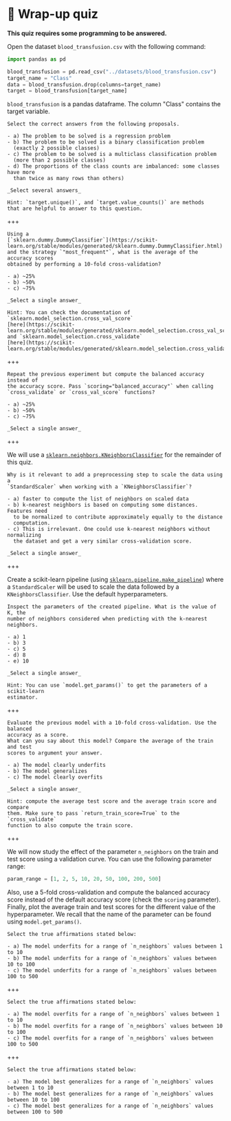 # 🏁 Wrap-up quiz

**This quiz requires some programming to be answered.**

Open the dataset `blood_transfusion.csv` with the following command:

```py
import pandas as pd

blood_transfusion = pd.read_csv("../datasets/blood_transfusion.csv")
target_name = "Class"
data = blood_transfusion.drop(columns=target_name)
target = blood_transfusion[target_name]
```

`blood_transfusion` is a pandas dataframe. The column "Class" contains the
target variable.

```{admonition} Question
Select the correct answers from the following proposals.

- a) The problem to be solved is a regression problem
- b) The problem to be solved is a binary classification problem
  (exactly 2 possible classes)
- c) The problem to be solved is a multiclass classification problem
  (more than 2 possible classes)
- d) The proportions of the class counts are imbalanced: some classes have more
  than twice as many rows than others)

_Select several answers_

Hint: `target.unique()`, and `target.value_counts()` are methods
that are helpful to answer to this question.
```

+++

```{admonition} Question
Using a
[`sklearn.dummy.DummyClassifier`](https://scikit-learn.org/stable/modules/generated/sklearn.dummy.DummyClassifier.html)
and the strategy `"most_frequent"`, what is the average of the accuracy scores
obtained by performing a 10-fold cross-validation?

- a) ~25%
- b) ~50%
- c) ~75%

_Select a single answer_

Hint: You can check the documentation of `sklearn.model_selection.cross_val_score`
[here](https://scikit-learn.org/stable/modules/generated/sklearn.model_selection.cross_val_score.html)
and `sklearn.model_selection.cross_validate`
[here](https://scikit-learn.org/stable/modules/generated/sklearn.model_selection.cross_validate.html).
```

+++

```{admonition} Question
Repeat the previous experiment but compute the balanced accuracy instead of
the accuracy score. Pass `scoring="balanced_accuracy"` when calling
`cross_validate` or `cross_val_score` functions?

- a) ~25%
- b) ~50%
- c) ~75%

_Select a single answer_
```

+++

We will use a
[`sklearn.neighbors.KNeighborsClassifier`](https://scikit-learn.org/stable/modules/generated/sklearn.neighbors.KNeighborsClassifier.html)
for the remainder of this quiz.

```{admonition} Question
Why is it relevant to add a preprocessing step to scale the data using a
`StandardScaler` when working with a `KNeighborsClassifier`?

- a) faster to compute the list of neighbors on scaled data
- b) k-nearest neighbors is based on computing some distances. Features need
  to be normalized to contribute approximately equally to the distance
  computation.
- c) This is irrelevant. One could use k-nearest neighbors without normalizing
  the dataset and get a very similar cross-validation score.

_Select a single answer_
```

+++

Create a scikit-learn pipeline (using
[`sklearn.pipeline.make_pipeline`](https://scikit-learn.org/stable/modules/generated/sklearn.pipeline.make_pipeline.html))
where a `StandardScaler` will be used to scale the data followed by a
`KNeighborsClassifier`. Use the default hyperparameters.

```{admonition} Question
Inspect the parameters of the created pipeline. What is the value of K, the
number of neighbors considered when predicting with the k-nearest neighbors.

- a) 1
- b) 3
- c) 5
- d) 8
- e) 10

_Select a single answer_

Hint: You can use `model.get_params()` to get the parameters of a scikit-learn
estimator.
```

+++

```{admonition} Question
Evaluate the previous model with a 10-fold cross-validation. Use the balanced
accuracy as a score.
What can you say about this model? Compare the average of the train and test
scores to argument your answer.

- a) The model clearly underfits
- b) The model generalizes
- c) The model clearly overfits

_Select a single answer_

Hint: compute the average test score and the average train score and compare
them. Make sure to pass `return_train_score=True` to the `cross_validate`
function to also compute the train score.
```

+++

We will now study the effect of the parameter `n_neighbors` on the train and
test score using a validation curve. You can use the following parameter range:

```py
param_range = [1, 2, 5, 10, 20, 50, 100, 200, 500]
```

Also, use a 5-fold cross-validation and compute the balanced accuracy score
instead of the default accuracy score (check the `scoring` parameter). Finally,
plot the average train and test scores for the different value of the
hyperparameter. We recall that the name of the parameter can be found using
`model.get_params()`.

```{admonition} Question
Select the true affirmations stated below:

- a) The model underfits for a range of `n_neighbors` values between 1 to 10
- b) The model underfits for a range of `n_neighbors` values between 10 to 100
- c) The model underfits for a range of `n_neighbors` values between 100 to 500
```

+++

```{admonition} Question
Select the true affirmations stated below:

- a) The model overfits for a range of `n_neighbors` values between 1 to 10
- b) The model overfits for a range of `n_neighbors` values between 10 to 100
- c) The model overfits for a range of `n_neighbors` values between 100 to 500
```

+++

```{admonition} Question
Select the true affirmations stated below:

- a) The model best generalizes for a range of `n_neighbors` values between 1 to 10
- b) The model best generalizes for a range of `n_neighbors` values between 10 to 100
- c) The model best generalizes for a range of `n_neighbors` values between 100 to 500
```
